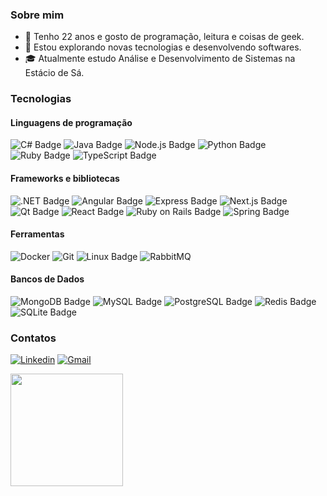 ### Sobre mim
- 🧑 Tenho 22 anos e gosto de programação, leitura e coisas de geek.
- 🤔 Estou explorando novas tecnologias e desenvolvendo softwares.
- 🎓 Atualmente estudo Análise e Desenvolvimento de Sistemas na Estácio de Sá.

### Tecnologias

#### Linguagens de programação

![C# Badge](https://img.shields.io/badge/c%23-%23239120.svg?style=for-the-badge&logo=csharp&logoColor=white)
![Java Badge](https://img.shields.io/badge/java-%23ED8B00.svg?style=for-the-badge&logo=openjdk&logoColor=white)
![Node.js Badge](https://img.shields.io/badge/Node.js-5FA04E?logo=nodedotjs&logoColor=fff&style=for-the-badge)
![Python Badge](https://img.shields.io/badge/Python-3776AB?logo=python&logoColor=fff&style=for-the-badge)
![Ruby Badge](https://img.shields.io/badge/Ruby-CC342D?logo=ruby&logoColor=fff&style=for-the-badge)
![TypeScript Badge](https://img.shields.io/badge/TypeScript-3178C6?logo=typescript&logoColor=fff&style=for-the-badge)

#### Frameworks e bibliotecas

![.NET Badge](https://img.shields.io/badge/.NET-512BD4?logo=dotnet&logoColor=fff&style=for-the-badge)
![Angular Badge](https://img.shields.io/badge/Angular-0F0F11?logo=angular&logoColor=fff&style=for-the-badge)
![Express Badge](https://img.shields.io/badge/Express-000?logo=express&logoColor=fff&style=for-the-badge)
![Next.js Badge](https://img.shields.io/badge/Next.js-000?logo=nextdotjs&logoColor=fff&style=for-the-badge)
![Qt Badge](https://img.shields.io/badge/Qt-41CD52?logo=qt&logoColor=fff&style=for-the-badge)
![React Badge](https://img.shields.io/badge/React-61DAFB?logo=react&logoColor=000&style=for-the-badge)
![Ruby on Rails Badge](https://img.shields.io/badge/Ruby%20on%20Rails-D30001?logo=rubyonrails&logoColor=fff&style=for-the-badge)
![Spring Badge](https://img.shields.io/badge/Spring-6DB33F?logo=spring&logoColor=fff&style=for-the-badge)

#### Ferramentas

![Docker](https://img.shields.io/badge/docker-%230db7ed.svg?style=for-the-badge&logo=docker&logoColor=white)
![Git](https://img.shields.io/badge/git-%23F05033.svg?style=for-the-badge&logo=git&logoColor=white)
![Linux Badge](https://img.shields.io/badge/Linux-FCC624?logo=linux&logoColor=000&style=for-the-badge)
![RabbitMQ](https://img.shields.io/badge/Rabbitmq-FF6600?style=for-the-badge&logo=rabbitmq&logoColor=white)

#### Bancos de Dados

![MongoDB Badge](https://img.shields.io/badge/MongoDB-47A248?logo=mongodb&logoColor=fff&style=for-the-badge)
![MySQL Badge](https://img.shields.io/badge/MySQL-4479A1?logo=mysql&logoColor=fff&style=for-the-badge)
![PostgreSQL Badge](https://img.shields.io/badge/PostgreSQL-4169E1?logo=postgresql&logoColor=fff&style=for-the-badge)
![Redis Badge](https://img.shields.io/badge/Redis-FF4438?logo=redis&logoColor=fff&style=for-the-badge)
![SQLite Badge](https://img.shields.io/badge/SQLite-003B57?logo=sqlite&logoColor=fff&style=for-the-badge)

### Contatos

[![Linkedin](https://img.shields.io/badge/linkedin-%230077B5.svg?style=for-the-badge&logo=linkedin&logoColor=white)](linkedin.com/in/luismiguelreis)
[![Gmail](https://img.shields.io/badge/Gmail-D14836?style=for-the-badge&logo=gmail&logoColor=white)](mailto:oluismrs@gmail.com)

<a href="https://github.com/oluwis">
  <img height="180em" src="https://github-readme-stats.vercel.app/api?username=oluwis&theme=dracula&show_icons=true" />
</a>
